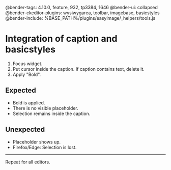 @bender-tags: 4.10.0, feature, 932, tp3384, 1646
@bender-ui: collapsed
@bender-ckeditor-plugins: wysiwygarea, toolbar, imagebase, basicstyles
@bender-include: %BASE_PATH%/plugins/easyimage/_helpers/tools.js

# Integration of caption and basicstyles

1. Focus widget.
2. Put cursor inside the caption. If caption contains text, delete it.
3. Apply "Bold".

## Expected

* Bold is applied.
* There is no visible placeholder.
* Selection remains inside the caption.

## Unexpected

* Placeholder shows up.
* Firefox/Edge: Selection is lost.

---

Repeat for all editors.
